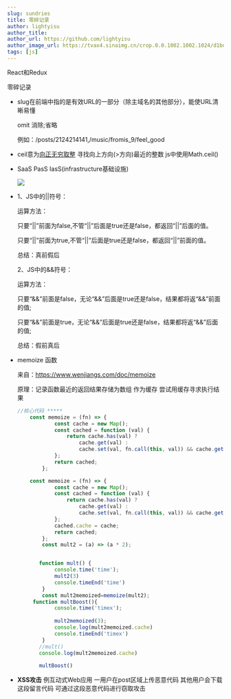 ```yaml
---
slug: sundries
title: 零碎记录
author: lightyisu
author_title: 
author_url: https://github.com/lightyisu
author_image_url: https://tvax4.sinaimg.cn/crop.0.0.1002.1002.1024/d1bdec9fly8gkzcigbeltj20ru0ruabm.jpg?KID=imgbed,tva&Expires=1606556341&ssig=Cu95rZ4khr
tags: [js]
---
```


React和Redux

零碎记录

<!--truncate-->



* slug在前端中指的是有效URL的一部分（除主域名的其他部分），能使URL清晰易懂

  omit 消除;省略

  例如：/posts/2124214141,/music/fromis_9/feel_good

* ceil意为[向正无穷取整](javascript:;) 寻找向上方向(>方向)最近的整数 js中使用Math.ceil()

* SaaS PasS IasS(infrastructure基础设施)

  <img src='img/what-is-saas.png'/>

* 1、JS中的||符号：

  运算方法：

     只要“||”前面为false,不管“||”后面是true还是false，都返回“||”后面的值。

     只要“||”前面为true,不管“||”后面是true还是false，都返回“||”前面的值。

  总结：真前假后

  2、JS中的&&符号：

  运算方法：

     只要“&&”前面是false，无论“&&”后面是true还是false，结果都将返“&&”前面的值;

     只要“&&”前面是true，无论“&&”后面是true还是false，结果都将返“&&”后面的值;

  总结：假前真后
  
  
  
* memoize 函数

  来自：https://www.wenjiangs.com/doc/memoize

  原理：记录函数最近的返回结果存储为数组 作为缓存 尝试用缓存寻求执行结果

  ```js
  //核心代码 *****
      const memoize = (fn) => {
              const cache = new Map();
              const cached = function (val) {
                  return cache.has(val) ?
                      cache.get(val) :
                      cache.set(val, fn.call(this, val)) && cache.get(val);
              };
              return cached;
          };
  ```

  ```js
      const memoize = (fn) => {
              const cache = new Map();
              const cached = function (val) {
                  return cache.has(val) ?
                      cache.get(val) :
                      cache.set(val, fn.call(this, val)) && cache.get(val);
              };
              cached.cache = cache;
              return cached;
          };
          const mult2 = (a) => (a * 2);
  
  
         function mult() {
              console.time('time');
              mult2(3)
              console.timeEnd('time')
          }
          const mult2memoized=memoize(mult2);
       function multBoost(){
              console.time('timex');
            
              mult2memoized(3);
              console.log(mult2memoized.cache)
              console.timeEnd('timex')
          }
         //mult()
         console.log(mult2memoized.cache)
        
         multBoost()
  ```

* **XSS攻击** 例互动式Web应用 一用户在post区域上传恶意代码 其他用户会下载这段留言代码 可通过这段恶意代码进行窃取攻击